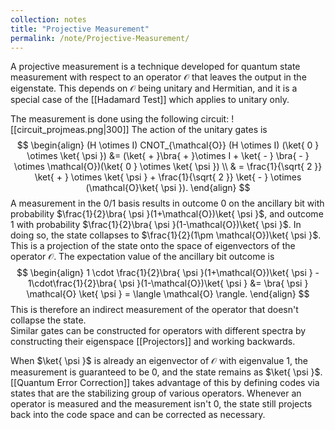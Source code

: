 ```yaml
---
collection: notes
title: "Projective Measurement"
permalink: /note/Projective-Measurement/
---
```

A projective measurement is a technique developed for quantum state measurement with respect to an operator $\mathcal{O}$ that leaves the output in the eigenstate. This depends on $\mathcal{O}$ being unitary and Hermitian, and it is a special case of the [[Hadamard Test]] which applies to unitary only.

The measurement is done using the following circuit:
![[circuit_projmeas.png|300]] 
The action of the unitary gates is
$$
\begin{align}
(H \otimes I) CNOT_{\mathcal{O}} (H \otimes I) (\ket{ 0 } \otimes \ket{ \psi })
&= (\ket{ + }\bra{ + }\otimes I + \ket{ - } \bra{ - } \otimes \mathcal{O})(\ket{ 0 } \otimes \ket{ \psi })  \\
 & = \frac{1}{\sqrt{ 2 }} \ket{ + } \otimes \ket{ \psi } + \frac{1}{\sqrt{ 2 }} \ket{ - } \otimes (\mathcal{O}\ket{ \psi }).
\end{align}
$$
A measurement in the 0/1 basis results in outcome 0 on the ancillary bit with probability $\frac{1}{2}\bra{ \psi }(1+\mathcal{O})\ket{ \psi }$, and outcome 1 with probability $\frac{1}{2}\bra{ \psi }(1-\mathcal{O})\ket{ \psi }$. In doing so, the state collapses to $\frac{1}{2}(1\pm \mathcal{O})\ket{ \psi }$. This is a projection of the state onto the space of eigenvectors of the operator $\mathcal{O}$.
The expectation value of the ancillary bit outcome is 
$$
\begin{align}
1 \cdot \frac{1}{2}\bra{ \psi }(1+\mathcal{O})\ket{ \psi } - 1\cdot\frac{1}{2}\bra{ \psi }(1-\mathcal{O})\ket{ \psi }
&= \bra{ \psi } \mathcal{O} \ket{ \psi } = \langle \mathcal{O} \rangle.
\end{align}
$$
This is therefore an indirect measurement of the operator that doesn't collapse the state.  
Similar gates can be constructed for operators with different spectra by constructing their eigenspace [[Projectors]] and working backwards.

When $\ket{ \psi }$ is already an eigenvector of $\mathcal{O}$ with eigenvalue 1, the measurement is guaranteed to be 0, and the state remains as $\ket{ \psi }$. [[Quantum Error Correction]] takes advantage of this by defining codes via states that are the stabilizing group of various operators. Whenever an operator is measured and the measurement isn't 0, the state still projects back into the code space and can be corrected as necessary.